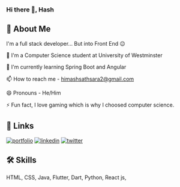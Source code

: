 ### Hi there 👋, Hash

## 🚀 About Me
I'm a full stack developer... But into Front End 😉



📖 I'm a Computer Science student at University of Westminster

🧠 I'm currently learning Spring Boot and Angular 

📫 How to reach me - himashsathsara2@gmail.com

😄 Pronouns - He/Him

⚡️ Fun fact, I love gaming which is why I choosed computer science. 


## 🔗 Links
[![portfolio](https://img.shields.io/badge/my_portfolio-000?style=for-the-badge&logo=ko-fi&logoColor=white)]()
[![linkedin](https://img.shields.io/badge/linkedin-0A66C2?style=for-the-badge&logo=linkedin&logoColor=white)](https://www.linkedin.com/in/himash-bandara-a84011267/)
[![twitter](https://img.shields.io/badge/twitter-1DA1F2?style=for-the-badge&logo=twitter&logoColor=white)](https://twitter.com/HimashSath)


## 🛠 Skills
HTML, CSS, Java, Flutter, Dart, Python, React js, 


